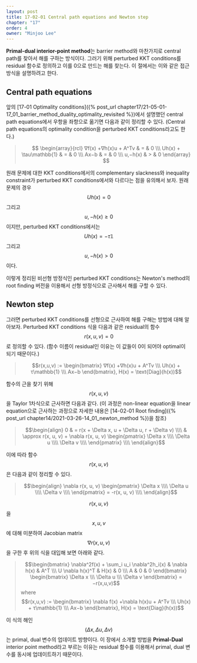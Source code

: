 ```yaml
---
layout: post
title: 17-02-01 Central path equations and Newton step
chapter: "17"
order: 4
owner: "Minjoo Lee"
---
```

**Primal-dual interior-point method**는 barrier method와 마찬가지로 central path를 찾아서 해를 구하는 방식이다. 그러기 위해 perturbed KKT conditions를 residual 함수로 정의하고 이를 0으로 만드는 해를 찾는다. 이 절에서는 이와 같은 접근 방식을 설명하려고 한다.

## Central path equations
앞의 [17-01 Optimality conditions]({% post_url chapter17/21-05-01-17_01_barrier_method_duality_optimality_revisited %})에서 설명했던 central path equations에서 우항을 좌항으로 옮기면 다음과 같이 정리할 수 있다. (Central path equations의 optimality condition을 perturbed KKT conditions라고도 한다.)
> $$
> \begin{array}{rcl}
> ∇f(x) +∇h(x)u + A^Tv & = & 0 \\\
>  Uh(x) + \tau\mathbb{1}  & = & 0 \\\
> Ax−b & = & 0 \\\
> u,−h(x)  & > & 0
> \end{array}
> $$

원래 문제에 대한 KKT conditions에서의 complementary slackness와 inequality constraint가 perturbed KKT conditions에서와 다르다는 점을 유의해서 보자. 원래 문제의 경우 $$Uh(x) = 0$$ 그리고 $$u,−h(x)  \ge 0$$이지만, perturbed KKT conditions에서는 $$Uh(x) = - \tau\mathbb{1}$$ 그리고 $$u,−h(x)  \gt 0$$이다.

이렇게 정리된 비선형 방정식인 perturbed KKT conditions는 Newton's method의 root finding 버전을 이용해서 선형 방정식으로 근사해서 해를 구할 수 있다.

## Newton step
그러면 perturbed KKT conditions를 선형으로 근사하여 해를 구해는 방법에 대해 알아보자. Perturbed KKT conditions 식을 다음과 같은 residual의 함수 $$r(x, u, v) = 0$$로 정의할 수 있다. (함수 이름이 residual인 이유는 이 값들이 0이 되어야 optimal이 되기 때문이다.)

> $$r(x,u,v) :=
> \begin{bmatrix}
> ∇f(x) +∇h(x)u + A^Tv \\\
> Uh(x) + τ\mathbb{1} \\\
> Ax−b
> \end{bmatrix}, H(x) = \text{Diag}(h(x))$$

함수의 근을 찾기 위해 $$r(x, u, v)$$을 Taylor 1차식으로 근사하면 다음과 같다. (이 과정은 non-linear equation을 linear equation으로 근사하는 과정으로 자세한 내용은 [14-02-01 Root finding]({% post_url chapter14/2021-03-26-14_01_newton_method %})을 참조)
>$$\begin{align}
0 & = r(x + \Delta x, u + \Delta u, r + \Delta v)  \\\\
  & \approx r(x, u, v) + \nabla r(x, u, v) 
\begin{pmatrix}
\Delta x \\\\
\Delta u \\\\
\Delta v \\\\
\end{pmatrix} \\\\
\end{align}$$

이에 따라 함수 $$r(x, u, v)$$은 다음과 같이 정리할 수 있다.

>$$\begin{align}
\nabla r(x, u, v) 
\begin{pmatrix}
\Delta x \\\\
\Delta u \\\\
\Delta v \\\\
\end{pmatrix} = -r(x, u, v) \\\\
\end{align}$$

$$r(x, u, v)$$을 $$x, u, v$$에 대해 미분하여 Jacobian matrix $$\nabla r(x, u, v)$$을 구한 후 위의 식을 대입해 보면 아래와 같다.
> $$\begin{bmatrix}
> \nabla^2f(x) + \sum_i u_i \nabla^2h_i(x) & \nabla h(x) & A^T \\\
>  U \nabla  h(x)^T & H(x) & 0 \\\
> A & 0 & 0
> \end{bmatrix}
> \begin{bmatrix}
> \Delta x \\\
> \Delta u \\\
> \Delta v
> \end{bmatrix} = −r(x,u,v)$$
> where
> $$r(x,u,v) :=
> \begin{bmatrix}
> \nabla f(x) +\nabla h(x)u + A^Tv \\\
> Uh(x) + τ\mathbb{1} \\\
> Ax−b
> \end{bmatrix}, H(x) = \text{Diag}(h(x))$$

이 식의 해인 $$(\Delta x, \Delta u, \Delta v)$$는 primal, dual 변수의 업데이트 방향이다. 이 장에서 소개할 방법을 **Primal-Dual** interior point method라고 부르는 이유는 residual 함수를 이용해서 primal, dual 변수를 동시에 업데이트하기 때문이다.